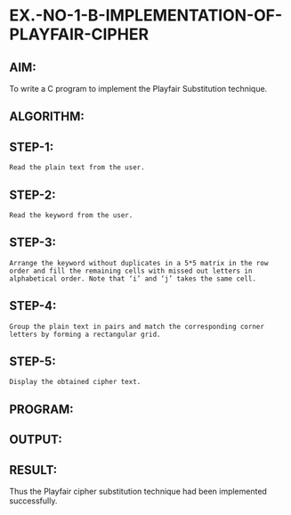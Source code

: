 # EX.-NO-1-B-IMPLEMENTATION-OF-PLAYFAIR-CIPHER

## AIM:
  To write a C program to implement the Playfair Substitution technique.
  
## ALGORITHM:
  ## STEP-1:
    Read the plain text from the user.
  ## STEP-2:
    Read the keyword from the user.
  ## STEP-3:
    Arrange the keyword without duplicates in a 5*5 matrix in the row order and fill the remaining cells with missed out letters in alphabetical order. Note that ‘i’ and ‘j’ takes the same cell.
  ## STEP-4:
    Group the plain text in pairs and match the corresponding corner letters by forming a rectangular grid.
  ## STEP-5:
    Display the obtained cipher text.

## PROGRAM:

## OUTPUT:

## RESULT:
  Thus the Playfair cipher substitution technique had been implemented successfully.
